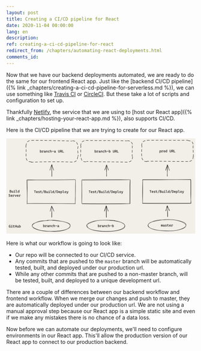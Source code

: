 ```yaml
---
layout: post
title: Creating a CI/CD pipeline for React
date: 2020-11-04 00:00:00
lang: en
description: 
ref: creating-a-ci-cd-pipeline-for-react
redirect_from: /chapters/automating-react-deployments.html
comments_id: 
---
```


Now that we have our backend deployments automated, we are ready to do the same for our frontend React app. Just like the [backend CI/CD pipeline]({% link _chapters/creating-a-ci-cd-pipeline-for-serverless.md %}), we can use something like [Travis CI](https://travis-ci.org) or [CircleCI](https://circleci.com). But these take a lot of scripts and configuration to set up.

Thankfully [Netlify](https://www.netlify.com), the service that we are using to [host our React app]({% link _chapters/hosting-your-react-app.md %}), also supports CI/CD.

Here is the CI/CD pipeline that we are trying to create for our React app.

![React CI/CD pipeline](/assets/diagrams/react-ci-cd-pipeline.png)

Here is what our workflow is going to look like:

- Our repo will be connected to our CI/CD service.
- Any commits that are pushed to the `master` branch will be automatically tested, built, and deployed under our production url.
- While any other commits that are pushed to a non-master branch, will be tested, built, and deployed to a unique development url.

There are a couple of differences between our backend workflow and frontend workflow. When we merge our changes and push to master, they are automatically deployed under our production url. We are not using a manual approval step because our React app is a simple static site and even if we make any mistakes there is no chance of a data loss.

Now before we can automate our deployments, we'll need to configure environments in our React app. This'll allow the production version of our React app to connect to our production backend.
